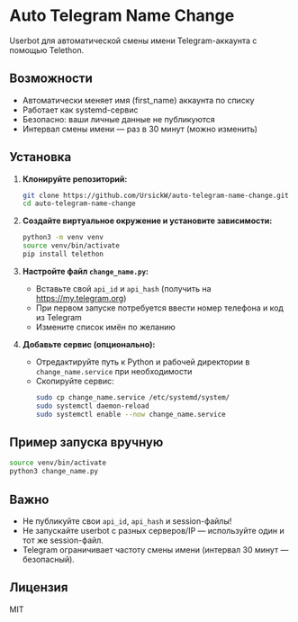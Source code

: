 # Auto Telegram Name Change

Userbot для автоматической смены имени Telegram-аккаунта с помощью Telethon.

## Возможности
- Автоматически меняет имя (first_name) аккаунта по списку
- Работает как systemd-сервис
- Безопасно: ваши личные данные не публикуются
- Интервал смены имени — раз в 30 минут (можно изменить)

## Установка

1. **Клонируйте репозиторий:**
   ```bash
   git clone https://github.com/UrsickW/auto-telegram-name-change.git
   cd auto-telegram-name-change
   ```

2. **Создайте виртуальное окружение и установите зависимости:**
   ```bash
   python3 -m venv venv
   source venv/bin/activate
   pip install telethon
   ```

3. **Настройте файл `change_name.py`:**
   - Вставьте свой `api_id` и `api_hash` (получить на https://my.telegram.org)
   - При первом запуске потребуется ввести номер телефона и код из Telegram
   - Измените список имён по желанию

4. **Добавьте сервис (опционально):**
   - Отредактируйте путь к Python и рабочей директории в `change_name.service` при необходимости
   - Скопируйте сервис:
     ```bash
     sudo cp change_name.service /etc/systemd/system/
     sudo systemctl daemon-reload
     sudo systemctl enable --now change_name.service
     ```

## Пример запуска вручную
```bash
source venv/bin/activate
python3 change_name.py
```

## Важно
- Не публикуйте свои `api_id`, `api_hash` и session-файлы!
- Не запускайте userbot с разных серверов/IP — используйте один и тот же session-файл.
- Telegram ограничивает частоту смены имени (интервал 30 минут — безопасный).

## Лицензия
MIT 